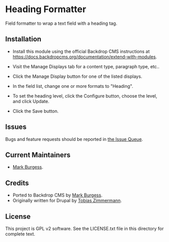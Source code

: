 Heading Formatter
======================

Field formatter to wrap a text field with a heading tag.


Installation
------------

- Install this module using the official Backdrop CMS instructions at
  https://docs.backdropcms.org/documentation/extend-with-modules.

- Visit the Manage Displays tab for a content type, paragraph type, etc..

- Click the Manage Display button for one of the listed displays.

- In the field list, change one or more formats to "Heading".

- To set the heading level, click the Configure button, choose the level, and
  click Update.

- Click the Save button.

Issues
------

Bugs and feature requests should be reported in [the Issue Queue](https://github.com/backdrop-contrib/heading/issues).

Current Maintainers
-------------------

- [Mark Burgess](https://github.com/markabur).

Credits
-------

- Ported to Backdrop CMS by [Mark Burgess](https://github.com/markabur).
- Originally written for Drupal by [Tobias Zimmermann](https://www.drupal.org/u/tstoeckler).

License
-------

This project is GPL v2 software.
See the LICENSE.txt file in this directory for complete text.
